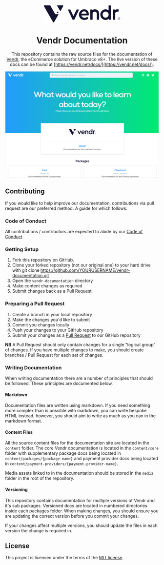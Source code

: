 <div align="center">

<a href="https://vendr.net" target="_blank"><img src="assets/vendr.png" alt="Vendr" width="250"/></a>

# Vendr Documentation

This repository contains the raw source files for the documentation of [Vendr](https://vendr.net), the eCommerce solution for Umbraco v8+.
The live version of these docs can be found at [https://vendr.net/docs/](https://vendr.net/docs/).

</div>

<a href="https://vendr.net/docs/" target="_blank">
    <img src="assets/vendr-docs-home.png?v=1" alt="Screenshot" style />
</a>

## Contributing

If you would like to help improve our documentation, contributions via pull request are our preferred method. A guide for which follows:

### Code of Conduct

All contributions / contributors are expected to abide by our [Code of Conduct](https://www.contributor-covenant.org/version/1/1/0/code-of-conduct.html)

### Getting Setup

1. Fork this repository on GitHub.
2. Clone your forked repository (not our original one) to your hard drive with git clone https://github.com/YOURUSERNAME/vendr-documentation.git
3. Open the `vendr-documentation` directory
4. Make content changes as required
5. Submit changes back as a Pull Request

### Preparing a Pull Request

1. Create a branch in your local repository
2. Make the changes you'd like to submit
3. Commit you changes locally
4. Push your changes to your GitHub repository
5. Submit your changes as a [Pull Request](https://help.github.com/articles/creating-a-pull-request/) to our GitHub repository

**NB** A Pull Request should only contain changes for a single "logical group" of changes. If you have multiple changes to make, you should create branches / Pull Request for each set of changes.

### Writing Documentation

When writing documentation there are a number of principles that should be followed. These principles are documented below.

#### Markdown

Documentation files are written using markdown. If you need something more complex than is possible with markdown, you can write bespoke HTML instead, however, you should aim to write as much as you can in the markdown format.

#### Content Files

All the source content files for the documentation site are located in the `content` folder. The core Vendr documentation is located in the `content/core` folder with supplementary package docs being located in `content/packages/{package-name}` and payment provider docs being located in `content/payment-providers/{payment-provider-name}`.

Media assets linked to in the documentation should be stored in the `media` folder in the root of the repository.

#### Versioning

This repository contains documentation for multiple versions of Vendr and it's sub packages. Versioned docs are located in numbered directories inside each packages folder. When making changes, you should ensure you are updating the correct version before you commit your changes. 

If your changes affect multiple versions, you should update the files in each version the change is required in.

## License

This project is licensed under the terms of the [MIT license](LICENSE.md).
